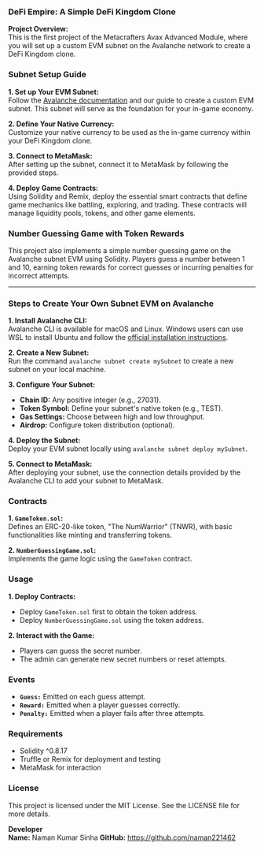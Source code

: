 ### DeFi Empire: A Simple DeFi Kingdom Clone

**Project Overview:**  
This is the first project of the Metacrafters Avax Advanced Module, where you will set up a custom EVM subnet on the Avalanche network to create a DeFi Kingdom clone.

### Subnet Setup Guide

**1. Set up Your EVM Subnet:**  
Follow the [Avalanche documentation](https://docs.avax.network/) and our guide to create a custom EVM subnet. This subnet will serve as the foundation for your in-game economy.

**2. Define Your Native Currency:**  
Customize your native currency to be used as the in-game currency within your DeFi Kingdom clone.

**3. Connect to MetaMask:**  
After setting up the subnet, connect it to MetaMask by following the provided steps.

**4. Deploy Game Contracts:**  
Using Solidity and Remix, deploy the essential smart contracts that define game mechanics like battling, exploring, and trading. These contracts will manage liquidity pools, tokens, and other game elements.

### Number Guessing Game with Token Rewards

This project also implements a simple number guessing game on the Avalanche subnet EVM using Solidity. Players guess a number between 1 and 10, earning token rewards for correct guesses or incurring penalties for incorrect attempts.

---

### Steps to Create Your Own Subnet EVM on Avalanche

**1. Install Avalanche CLI:**  
Avalanche CLI is available for macOS and Linux. Windows users can use WSL to install Ubuntu and follow the [official installation instructions](https://docs.avax.network/).

**2. Create a New Subnet:**  
Run the command `avalanche subnet create mySubnet` to create a new subnet on your local machine.

**3. Configure Your Subnet:**  
- **Chain ID:** Any positive integer (e.g., 27031).
- **Token Symbol:** Define your subnet's native token (e.g., TEST).
- **Gas Settings:** Choose between high and low throughput.
- **Airdrop:** Configure token distribution (optional).

**4. Deploy the Subnet:**  
Deploy your EVM subnet locally using `avalanche subnet deploy mySubnet`.

**5. Connect to MetaMask:**  
After deploying your subnet, use the connection details provided by the Avalanche CLI to add your subnet to MetaMask.

### Contracts

**1. `GameToken.sol`:**  
Defines an ERC-20-like token, "The NumWarrior" (TNWR), with basic functionalities like minting and transferring tokens.

**2. `NumberGuessingGame.sol`:**  
Implements the game logic using the `GameToken` contract.

### Usage

**1. Deploy Contracts:**
   - Deploy `GameToken.sol` first to obtain the token address.
   - Deploy `NumberGuessingGame.sol` using the token address.

**2. Interact with the Game:**
   - Players can guess the secret number.
   - The admin can generate new secret numbers or reset attempts.

### Events

- **`Guess:`** Emitted on each guess attempt.
- **`Reward:`** Emitted when a player guesses correctly.
- **`Penalty:`** Emitted when a player fails after three attempts.

### Requirements

- Solidity ^0.8.17
- Truffle or Remix for deployment and testing
- MetaMask for interaction

### License

This project is licensed under the MIT License. See the LICENSE file for more details.

**Developer**  
**Name:** Naman Kumar Sinha
**GitHub:** https://github.com/naman221462

